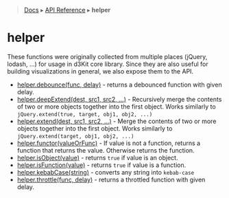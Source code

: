 > [Docs](../index.md) ▸ [API Reference](index.md) ▸ **helper**

# helper

These functions were originally collected from multiple places (jQuery, lodash, ...) for usage in d3Kit core library. Since they are also useful for building visualizations in general, we also expose them to the API.

* [helper.debounce(func, delay)](https://lodash.com/docs/4.16.4#debounce) - returns a debounced function with given delay.
* [helper.deepExtend(dest, src1, src2, ...)](Helper.md#deepExtend) - Recursively merge the contents of two or more objects together into the first object. Works similarly to `jQuery.extend(true, target, obj1, obj2, ...)`
* [helper.extend(dest, src1, src2, ...)](Helper.md#extend) - Merge the contents of two or more objects together into the first object. Works similarly to `jQuery.extend(target, obj1, obj2, ...)`
* [helper.functor(valueOrFunc)](https://github.com/d3/d3-3.x-api-reference/blob/master/Internals#functor) - If value is not a function, returns a function that returns the value. Otherwise returns the function.
* [helper.isObject(value)](https://lodash.com/docs/4.16.4#isObject) - returns `true` if value is an object.
* [helper.isFunction(value)](https://lodash.com/docs/4.16.4#isFunction) - returns `true` if value is a function.
* [helper.kebabCase(string)](https://lodash.com/docs/4.16.4#kebabCase) - converts any string into `kebab-case`
* [helper.throttle(func, delay)](https://lodash.com/docs/4.16.4#throttle) - returns a throttled function with given delay.
